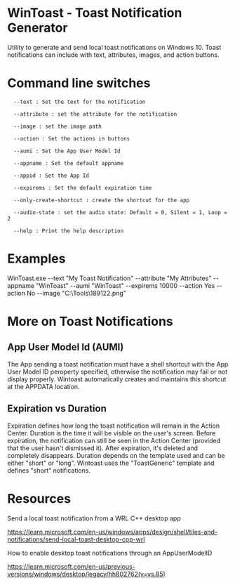 # WinToast - Toast Notification Generator

Utility to generate and send local toast notifications on Windows 10. Toast notifications can include with text, attributes, images, and action buttons.

# Command line switches
```
  --text : Set the text for the notification
  
  --attribute : set the attribute for the notification
  
  --image : set the image path
  
  --action : Set the actions in buttons
  
  --aumi : Set the App User Model Id
  
  --appname : Set the default appname
  
  --appid : Set the App Id
  
  --expirems : Set the default expiration time
  
  --only-create-shortcut : create the shortcut for the app
  
  --audio-state : set the audio state: Default = 0, Silent = 1, Loop = 2
  
  --help : Print the help description
```

# Examples

WinToast.exe --text "My Toast Notification" --attribute "My Attributes" --appname "WinToast" --aumi "WinToast" --expirems 10000 --action Yes --action No --image "C:\Tools\189122.png"


# More on Toast Notifications

## App User Model Id (AUMI)
The App sending a toast notification must have a shell shortcut with the App User Model ID peroperty specified, otherwise the notification may fail or not display properly. Wintoast automatically creates and maintains this shortcut at the APPDATA location.
  
## Expiration vs Duration
Expiration defines how long the toast notification will remain in the Action Center. Duration is the time it will be visible on the user's screen.
Before expiration, the notification can still be seen in the Action Center (provided that the user hasn't dismissed it). After expiration, it's deleted and completely disappears.
Duration depends on the template used and can be either "short" or "long". Wintoast uses the "ToastGeneric" template and defines "short" notifications.

# Resources

Send a local toast notification from a WRL C++ desktop app

  https://learn.microsoft.com/en-us/windows/apps/design/shell/tiles-and-notifications/send-local-toast-desktop-cpp-wrl


How to enable desktop toast notifications through an AppUserModelID

https://learn.microsoft.com/en-us/previous-versions/windows/desktop/legacy/hh802762(v=vs.85)

